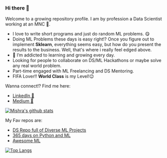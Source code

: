 ### Hi there 👋

<!--
**mishra-atul5001/mishra-atul5001** is a ✨ _special_ ✨ repository because its `README.md` (this file) appears on your GitHub profile.
-->

Welcome to a growing repository profile. I am by profession a Data Scientist working at an MNC 🏢.
- I love to write short programs and just do random ML problems. 😋
- Doing ML Problems these days is easy right!? Once you figure out to implement **Sklearn**, everything seems easy, but how do you present the results to the business. Well, that's where i really feel edged above.
- 🌱 I’m addicted to learning and growing every day.
- Looking for people to collaborate on DS/ML Hackathons or maybe solve any real world problem.
- Part-time engaged with ML Freelancing and DS Mentoring.
- FIFA Lover!! **World Class** is my Level!😉

Wanna connect!? Find me here:
- [LinkedIn 📡](https://www.linkedin.com/in/atul-mishra-5001/) 
- [Medium 📝](https://medium.com/@mishra5001)


[![Mishra's github stats](https://github-readme-stats.vercel.app/api?username=mishra-atul5001&count_private=true&show_icons=true&theme=radical&hide_rank=false)](https://github.com/anuraghazra/github-readme-stats)

My Fav repos are:
- [DS Repo full of Diverse ML Projects](https://github.com/mishra-atul5001/Data-Science-and-ML-insights-Projects)
- [365 days on Python and ML](https://github.com/mishra-atul5001/365-Days-of-Python-and-ML)
- [Awesome ML](https://github.com/mishra-atul5001/Awesome-Machine-Learning..-)

[![Top Langs](https://github-readme-stats.vercel.app/api/top-langs/?username=mishra-atul5001)](https://github.com/mishra-atul5001/github-readme-stats)
